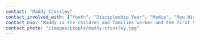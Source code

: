 ```yaml
---
contact: "Maddy Crossley"
contact_involved_with: ["Youth", "Discipleship Year", "Media", "New Wine"]
contact_bio: "Maddy is the children and families worker and the first New Wine Discipleship Year intern based at Cogges. She is supporting the church by working with the youth and media teams and is looking forward to getting involved in planning the new evening service"
contact_photo: "/images/people/maddy-crossley.jpg"
---
```




